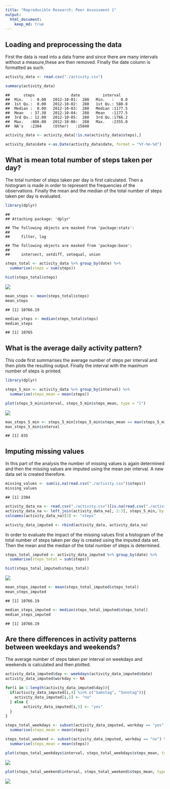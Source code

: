 ```yaml
---
title: "Reproducible Research: Peer Assessment 1"
output: 
  html_document:
    keep_md: true
---
```



## Loading and preprocessing the data

First the data is read into a data frame and since there are many intervals without a measure,these are then removed. Finally the date column is formatted as such.


```r
activity_data <- read.csv("./activity.csv")

summary(activity_data)
```

```
##      steps                date          interval     
##  Min.   :  0.00   2012-10-01:  288   Min.   :   0.0  
##  1st Qu.:  0.00   2012-10-02:  288   1st Qu.: 588.8  
##  Median :  0.00   2012-10-03:  288   Median :1177.5  
##  Mean   : 37.38   2012-10-04:  288   Mean   :1177.5  
##  3rd Qu.: 12.00   2012-10-05:  288   3rd Qu.:1766.2  
##  Max.   :806.00   2012-10-06:  288   Max.   :2355.0  
##  NA's   :2304     (Other)   :15840
```

```r
activity_data <- activity_data[!is.na(activity_data$steps),] 

activity_data$date <-as.Date(activity_data$date, format = "%Y-%m-%d")
```

## What is mean total number of steps taken per day?

The total number of steps taken per day is first calculated. Then a histogram is made in order to represent the frequencies of the observations.
Finally the mean and the median of the total number of steps taken per day is evaluated.


```r
library(dplyr)
```

```
## 
## Attaching package: 'dplyr'
```

```
## The following objects are masked from 'package:stats':
## 
##     filter, lag
```

```
## The following objects are masked from 'package:base':
## 
##     intersect, setdiff, setequal, union
```

```r
steps_total <- activity_data %>% group_by(date) %>%
  summarise(steps = sum(steps))

hist(steps_total$steps)
```

![](PA1_template_files/figure-html/unnamed-chunk-2-1.png)<!-- -->

```r
mean_steps <- mean(steps_total$steps)
mean_steps
```

```
## [1] 10766.19
```

```r
median_steps <- median(steps_total$steps)
median_steps
```

```
## [1] 10765
```

## What is the average daily activity pattern?

This code first summarises the average number of steps per interval and then plots the resulting output. Finally the interval with the maximum number of steps is printed.


```r
library(dplyr)

steps_5_min <- activity_data %>% group_by(interval) %>%
  summarise(steps_mean = mean(steps))

plot(steps_5_min$interval, steps_5_min$steps_mean, type = "l")
```

![](PA1_template_files/figure-html/unnamed-chunk-3-1.png)<!-- -->

```r
max_steps_5_min <- steps_5_min[steps_5_min$steps_mean == max(steps_5_min$steps_mean),]
max_steps_5_min$interval
```

```
## [1] 835
```


## Imputing missing values

In this part of the analysis the number of missing values is again determined and then the missing values are imputed using the mean per interval. A new data set is created therefore.


```r
missing_values <- sum(is.na(read.csv("./activity.csv")$steps))
missing_values
```

```
## [1] 2304
```

```r
activity_data_na <- read.csv("./activity.csv")[is.na(read.csv("./activity.csv")$steps),]
activity_data_na <- left_join(activity_data_na[, 2:3], steps_5_min, by = "interval")
colnames(activity_data_na)[3] <- "steps"

activity_data_imputed <- rbind(activity_data, activity_data_na)
```

In order to evaluate the impact of the missing values first a histogram of the total number of steps taken per day is created using the imputed data set. Then the mean and the median of the total number of steps is determined.


```r
steps_total_imputed <- activity_data_imputed %>% group_by(date) %>%
  summarise(steps_total = sum(steps))

hist(steps_total_imputed$steps_total)
```

![](PA1_template_files/figure-html/unnamed-chunk-5-1.png)<!-- -->

```r
mean_steps_imputed <- mean(steps_total_imputed$steps_total)
mean_steps_imputed
```

```
## [1] 10766.19
```

```r
median_steps_imputed <- median(steps_total_imputed$steps_total)
median_steps_imputed
```

```
## [1] 10766.19
```

## Are there differences in activity patterns between weekdays and weekends?

The average number of steps taken per interval on weekdays and weekends is calculated and then plotted. 


```r
activity_data_imputed$day <- weekdays(activity_data_imputed$date)
activity_data_imputed$workday <- NA

for(i in 1:length(activity_data_imputed$day)){
  if(activity_data_imputed[i,4] %in% c("Samstag", "Sonntag")){
    activity_data_imputed[i,5] <- "no"
  } else {
        activity_data_imputed[i,5] <- "yes"
  }
}

steps_total_weekdays <- subset(activity_data_imputed, workday == "yes") %>% group_by(interval) %>%
  summarise(steps_mean = mean(steps))

steps_total_weekend <- subset(activity_data_imputed, workday == "no") %>% group_by(interval) %>%
  summarise(steps_mean = mean(steps))

plot(steps_total_weekdays$interval, steps_total_weekdays$steps_mean, type = "l")
```

![](PA1_template_files/figure-html/unnamed-chunk-6-1.png)<!-- -->

```r
plot(steps_total_weekend$interval, steps_total_weekend$steps_mean, type = "l")
```

![](PA1_template_files/figure-html/unnamed-chunk-6-2.png)<!-- -->



